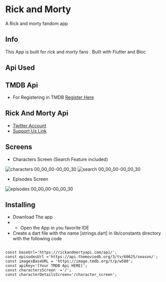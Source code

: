 # Rick and Morty

A Rick and morty fandom app

## Info
This App is built for rick and morty fans .
Built with Flutter and Bloc
## Api Used
## TMDB Api
- For Registering in TMDB
  [Register Here](https://www.themoviedb.org/signup)
## Rick And Morty Api
- [Twitter Account](https://twitter.com/rickandmortyapi)
- [Support Us Link](https://rickandmortyapi.com/support-us/)
## Screens
- Characters Screen (Search Feature included)

![characters 00_00_00-00_00_30](https://user-images.githubusercontent.com/25564941/211130490-227983f6-5c59-458f-aabe-4bc638ec9344.gif)
![search 00_00_00-00_00_30](https://user-images.githubusercontent.com/25564941/211130496-b8c52827-8f0d-45ab-a8eb-ab3935aefb5e.gif)

- Episodes Screen

![episodes 00_00_00-00_00_30](https://user-images.githubusercontent.com/25564941/211130511-beb5dd06-a992-42aa-b940-c4e3d76650ff.gif)

## Installing

- Download The app
- - Open the App in you favorite IDE
- Create a dart file with the name [strings.dart] in lib/constants directory with the following code

```

const baseUrl='https://rickandmortyapi.com/api/';
const episodesUrl ='https://api.themoviedb.org/3/tv/60625/season/';
const imagesBaseURL = 'https://image.tmdb.org/t/p/w500';
const apiKey='[Your TMDB Api HERE]';
const charactersScreen  ='/';
const characterDetailsScreen='/character_screen';

```